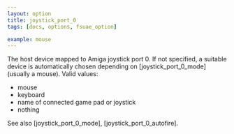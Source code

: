 ```yaml
---
layout: option
title: joystick_port_0
tags: [docs, options, fsuae_option]

example: mouse
---
```


The host device mapped to Amiga joystick port 0. If not specified, a suitable
device is automatically chosen depending on [joystick_port_0_mode] (usually
a mouse). Valid values:

* mouse
* keyboard
* name of connected game pad or joystick
* nothing

See also [joystick_port_0_mode], [joystick_port_0_autofire].
